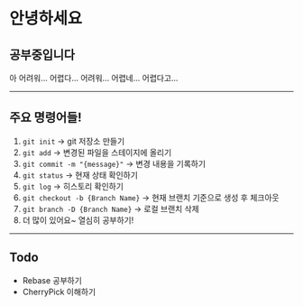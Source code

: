 # 안녕하세요
## 공부중입니다

아 어려워... 어렵다... 어려워... 어렵네... 어렵다고...

---
## 주요 명령어들!
1. `git init` → git 저장소 만들기
2. `git add` → 변경된 파일을 스테이지에 올리기
3. `git commit -m "{message}"` → 변경 내용을 기록하기
4. `git status` → 현재 상태 확인하기
5. `git log` → 히스토리 확인하기
6. `git checkout -b {Branch Name}` -> 현재 브랜치 기준으로 생성 후 체크아웃
7. `git branch -D {Branch Name}` -> 로컬 브랜치 삭제
7. 더 많이 있어요~ 열심히 공부하기!
---
## Todo
- Rebase 공부하기
- CherryPick 이해하기